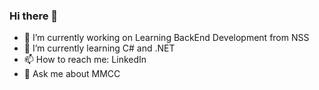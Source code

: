 ### Hi there 👋

- 🔭 I’m currently working on Learning BackEnd Development from NSS
- 🌱 I’m currently learning C# and .NET
- 📫 How to reach me: LinkedIn
- 💬 Ask me about MMCC
<!--
**Robert-427/Robert-427** is a ✨ _special_ ✨ repository because its `README.md` (this file) appears on your GitHub profile.

Here are some ideas to get you started:

- 🔭 I’m currently working on Learning BackEnd Development from NSS
- 🌱 I’m currently learning C# and .NET
- 👯 I’m looking to collaborate on ...
- 🤔 I’m looking for help with ...
- 💬 Ask me about MMCC
- 📫 How to reach me: LinkedIn
- ⚡ Fun fact: ...
-->
